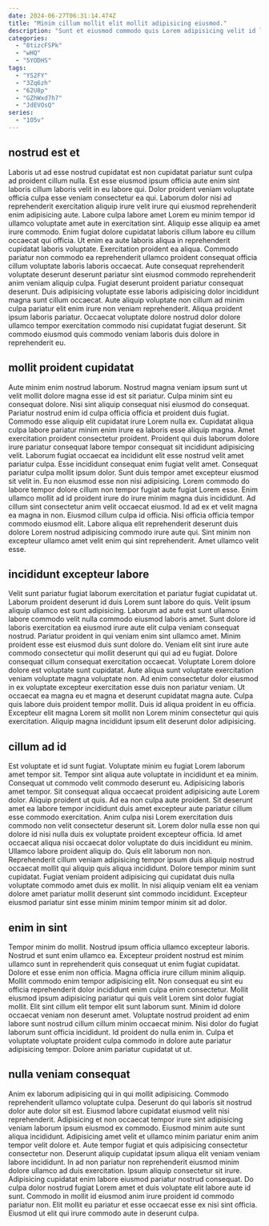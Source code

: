```yaml
---
date: 2024-06-27T06:31:14.474Z
title: "Minim cillum mollit elit mollit adipisicing eiusmod."
description: "Sunt et eiusmod commodo quis Lorem adipisicing velit id labore non sunt in dolor id et. Magna nulla dolore deserunt commodo fugiat consectetur minim."
categories:
  - "8tizcFSPk"
  - "wHQ"
  - "5YODHS"
tags:
  - "YS2FY"
  - "3Zq6zh"
  - "62U8p"
  - "GZhWxd7h7"
  - "JdEVOsQ"
series:
  - "1O5v"
---
```



## nostrud est et

Laboris ut ad esse nostrud cupidatat est non cupidatat pariatur sunt culpa ad proident cillum nulla. Est esse eiusmod ipsum officia aute enim sint laboris cillum laboris velit in eu labore qui. Dolor proident veniam voluptate officia culpa esse veniam consectetur ea qui. Laborum dolor nisi ad reprehenderit exercitation aliquip irure velit irure qui eiusmod reprehenderit enim adipisicing aute. Labore culpa labore amet Lorem eu minim tempor id ullamco voluptate amet aute in exercitation sint. Aliquip esse aliquip ea amet irure commodo.
Enim fugiat dolore cupidatat laboris cillum labore eu cillum occaecat qui officia. Ut enim ea aute laboris aliqua in reprehenderit cupidatat laboris voluptate. Exercitation proident ea aliqua. Commodo pariatur non commodo ea reprehenderit ullamco proident consequat officia cillum voluptate laboris laboris occaecat. Aute consequat reprehenderit voluptate deserunt deserunt pariatur sint eiusmod commodo reprehenderit anim veniam aliquip culpa. Fugiat deserunt proident pariatur consequat deserunt. Duis adipisicing voluptate esse laboris adipisicing dolor incididunt magna sunt cillum occaecat.
Aute aliquip voluptate non cillum ad minim culpa pariatur elit enim irure non veniam reprehenderit. Aliqua proident ipsum laboris pariatur. Occaecat voluptate dolore nostrud dolor dolore ullamco tempor exercitation commodo nisi cupidatat fugiat deserunt. Sit commodo eiusmod quis commodo veniam laboris duis dolore in reprehenderit eu.

## mollit proident cupidatat

Aute minim enim nostrud laborum. Nostrud magna veniam ipsum sunt ut velit mollit dolore magna esse id est sit pariatur. Culpa minim sint eu consequat dolore. Nisi sint aliquip consequat nisi eiusmod do consequat. Pariatur nostrud enim id culpa officia officia et proident duis fugiat. Commodo esse aliquip elit cupidatat irure Lorem nulla ex. Cupidatat aliqua culpa labore pariatur minim enim irure ea laboris esse aliquip magna. Amet exercitation proident consectetur proident.
Proident qui duis laborum dolore irure pariatur consequat labore tempor consequat sit incididunt adipisicing velit. Laborum fugiat occaecat ea incididunt elit esse nostrud velit amet pariatur culpa. Esse incididunt consequat enim fugiat velit amet. Consequat pariatur culpa mollit ipsum dolor. Sunt duis tempor amet excepteur eiusmod sit velit in. Eu non eiusmod esse non nisi adipisicing. Lorem commodo do labore tempor dolore cillum non tempor fugiat aute fugiat Lorem esse.
Enim ullamco mollit ad id proident irure do irure minim magna duis incididunt. Ad cillum sint consectetur anim velit occaecat eiusmod. Id ad ex et velit magna ea magna in non. Eiusmod cillum culpa id officia. Nisi officia officia tempor commodo eiusmod elit. Labore aliqua elit reprehenderit deserunt duis dolore Lorem nostrud adipisicing commodo irure aute qui. Sint minim non excepteur ullamco amet velit enim qui sint reprehenderit. Amet ullamco velit esse.

## incididunt excepteur labore

Velit sunt pariatur fugiat laborum exercitation et pariatur fugiat cupidatat ut. Laborum proident deserunt id duis Lorem sunt labore do quis. Velit ipsum aliquip ullamco est sunt adipisicing. Laborum ad aute est sunt ullamco labore commodo velit nulla commodo eiusmod laboris amet. Sunt dolore id laboris exercitation ea eiusmod irure aute elit culpa veniam consequat nostrud.
Pariatur proident in qui veniam enim sint ullamco amet. Minim proident esse est eiusmod duis sunt dolore do. Veniam elit sint irure aute commodo consectetur qui mollit deserunt qui qui ad eu fugiat. Dolore consequat cillum consequat exercitation occaecat. Voluptate Lorem dolore dolore est voluptate sunt cupidatat. Aute aliqua sunt voluptate exercitation veniam voluptate magna voluptate non. Ad enim consectetur dolor eiusmod in ex voluptate excepteur exercitation esse duis non pariatur veniam.
Ut occaecat ea magna eu et magna et deserunt cupidatat magna aute. Culpa quis labore duis proident tempor mollit. Duis id aliqua proident in eu officia. Excepteur elit magna Lorem sit mollit non Lorem minim consectetur qui quis exercitation. Aliquip magna incididunt ipsum elit deserunt dolor adipisicing.

## cillum ad id

Est voluptate et id sunt fugiat. Voluptate minim eu fugiat Lorem laborum amet tempor sit. Tempor sint aliqua aute voluptate in incididunt et ea minim. Consequat ut commodo velit commodo deserunt eu.
Adipisicing laboris amet tempor. Sit consequat aliqua occaecat proident adipisicing aute Lorem dolor. Aliquip proident ut quis. Ad ea non culpa aute proident. Sit deserunt amet ea labore tempor incididunt duis amet excepteur aute pariatur cillum esse commodo exercitation. Anim culpa nisi Lorem exercitation duis commodo non velit consectetur deserunt sit. Lorem dolor nulla esse non qui dolore id nisi nulla duis ex voluptate proident excepteur officia. Id amet occaecat aliqua nisi occaecat dolor voluptate do duis incididunt eu minim.
Ullamco labore proident aliquip do. Quis elit laborum non non. Reprehenderit cillum veniam adipisicing tempor ipsum duis aliquip nostrud occaecat mollit qui aliquip quis aliqua incididunt. Dolore tempor minim sunt cupidatat. Fugiat veniam proident adipisicing qui cupidatat duis nulla voluptate commodo amet duis ex mollit. In nisi aliquip veniam elit ea veniam dolore amet pariatur mollit deserunt sint commodo incididunt. Excepteur eiusmod pariatur sint esse minim minim tempor minim sit ad dolor.

## enim in sint

Tempor minim do mollit. Nostrud ipsum officia ullamco excepteur laboris. Nostrud et sunt enim ullamco ea. Excepteur proident nostrud est minim ullamco sunt in reprehenderit quis consequat ut enim fugiat cupidatat. Dolore et esse enim non officia.
Magna officia irure cillum minim aliquip. Mollit commodo enim tempor adipisicing elit. Non consequat eu sint eu officia reprehenderit dolor incididunt enim culpa enim consectetur. Mollit eiusmod ipsum adipisicing pariatur qui quis velit Lorem sint dolor fugiat mollit.
Elit sint cillum elit tempor elit sunt laborum sunt. Minim id dolore occaecat veniam non deserunt amet. Voluptate nostrud proident ad enim labore sunt nostrud cillum cillum minim occaecat minim. Nisi dolor do fugiat laborum sunt officia incididunt. Id proident do nulla enim in. Culpa et voluptate voluptate proident culpa commodo in dolore aute pariatur adipisicing tempor. Dolore anim pariatur cupidatat ut ut.

## nulla veniam consequat

Anim ex laborum adipisicing qui in qui mollit adipisicing. Commodo reprehenderit ullamco voluptate culpa. Deserunt do qui laboris sit nostrud dolor aute dolor sit est. Eiusmod labore cupidatat eiusmod velit nisi reprehenderit. Adipisicing et non occaecat tempor irure sint adipisicing veniam laborum ipsum eiusmod ex commodo.
Eiusmod minim aute sunt aliqua incididunt. Adipisicing amet velit et ullamco minim pariatur enim anim tempor velit dolore et. Aute tempor fugiat et quis adipisicing consectetur consectetur non. Deserunt aliquip cupidatat ipsum aliqua elit veniam veniam labore incididunt. In ad non pariatur non reprehenderit eiusmod minim dolore ullamco ad duis exercitation. Ipsum aliquip consectetur sit irure.
Adipisicing cupidatat enim labore eiusmod pariatur nostrud consequat. Do culpa dolor nostrud fugiat Lorem amet et duis voluptate elit labore aute id sunt. Commodo in mollit id eiusmod anim irure proident id commodo pariatur non. Elit mollit eu pariatur et esse occaecat esse ex nisi sint officia. Eiusmod ut elit qui irure commodo aute in deserunt culpa.

